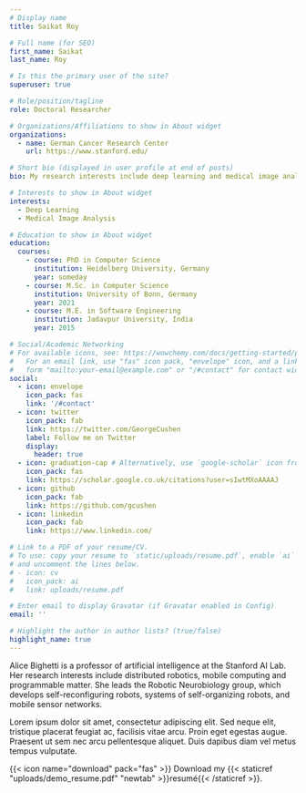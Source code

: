 ```yaml
---
# Display name
title: Saikat Roy

# Full name (for SEO)
first_name: Saikat
last_name: Roy

# Is this the primary user of the site?
superuser: true

# Role/position/tagline
role: Doctoral Researcher 

# Organizations/Affiliations to show in About widget
organizations:
  - name: German Cancer Research Center
    url: https://www.stanford.edu/

# Short bio (displayed in user profile at end of posts)
bio: My research interests include deep learning and medical image analysis.

# Interests to show in About widget
interests:
  - Deep Learning
  - Medical Image Analysis

# Education to show in About widget
education:
  courses:
    - course: PhD in Computer Science
      institution: Heidelberg University, Germany
      year: someday
    - course: M.Sc. in Computer Science
      institution: University of Bonn, Germany
      year: 2021
    - course: M.E. in Software Engineering
      institution: Jadavpur University, India
      year: 2015

# Social/Academic Networking
# For available icons, see: https://wowchemy.com/docs/getting-started/page-builder/#icons
#   For an email link, use "fas" icon pack, "envelope" icon, and a link in the
#   form "mailto:your-email@example.com" or "/#contact" for contact widget.
social:
  - icon: envelope
    icon_pack: fas
    link: '/#contact'
  - icon: twitter
    icon_pack: fab
    link: https://twitter.com/GeorgeCushen
    label: Follow me on Twitter
    display:
      header: true
  - icon: graduation-cap # Alternatively, use `google-scholar` icon from `ai` icon pack
    icon_pack: fas
    link: https://scholar.google.co.uk/citations?user=sIwtMXoAAAAJ
  - icon: github
    icon_pack: fab
    link: https://github.com/gcushen
  - icon: linkedin
    icon_pack: fab
    link: https://www.linkedin.com/

# Link to a PDF of your resume/CV.
# To use: copy your resume to `static/uploads/resume.pdf`, enable `ai` icons in `params.yaml`,
# and uncomment the lines below.
# - icon: cv
#   icon_pack: ai
#   link: uploads/resume.pdf

# Enter email to display Gravatar (if Gravatar enabled in Config)
email: ''

# Highlight the author in author lists? (true/false)
highlight_name: true
---
```


Alice Bighetti is a professor of artificial intelligence at the Stanford AI Lab. Her research interests include distributed robotics, mobile computing and programmable matter. She leads the Robotic Neurobiology group, which develops self-reconfiguring robots, systems of self-organizing robots, and mobile sensor networks.

Lorem ipsum dolor sit amet, consectetur adipiscing elit. Sed neque elit, tristique placerat feugiat ac, facilisis vitae arcu. Proin eget egestas augue. Praesent ut sem nec arcu pellentesque aliquet. Duis dapibus diam vel metus tempus vulputate.

{{< icon name="download" pack="fas" >}} Download my {{< staticref "uploads/demo_resume.pdf" "newtab" >}}resumé{{< /staticref >}}.
